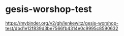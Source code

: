 # gesis-worshop-test
https://mybinder.org/v2/gh/lenkewitz/gesis-worshop-test/dbd1e12f839d3be7566fb4314e0c9995c8590632
